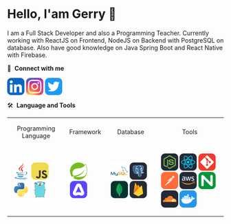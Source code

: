 <h1>Hello, I'am Gerry 👋</h1>
<p>I am a Full Stack Developer and also a Programming Teacher. Currently working with ReactJS on Frontend, NodeJS on Backend with PostgreSQL on database. Also have good knowledge on Java Spring Boot and React Native with Firebase.</p>

🔗 &nbsp;**Connect with me**
<p align="left">
<a href="https://www.linkedin.com/in/gerdo-trada-wijaya-9a8351170/" target="blank"><img align="center" src="https://github.com/tandpfun/skill-icons/blob/main/icons/LinkedIn.svg" alt="@9tw" height="40" width="40" /></a>
<a href="https://www.instagram.com/9tw/" target="blank"><img align="center" src="https://github.com/tandpfun/skill-icons/blob/main/icons/Instagram.svg" alt="@9tw" height="40" width="40" /></a>
<a href="https://twitter.com/Nega9tw/" target="blank"><img align="center" src="https://github.com/tandpfun/skill-icons/blob/main/icons/Twitter.svg" alt="@9tw" height="40" width="40" /></a>
  
🛠️ &nbsp;**Language and Tools**
<table>
  <tr>
    <td class="border_l border_r border_t border_b selected">
      <div class="wrap">
        <div style="margin: 10px 5px, font-weight: bold;">
          <p align="center">Programming Language</p>
        </div>
      </div>
    </td>
        <td class="border_l border_r border_t border_b selected">
      <div class="wrap">
        <div style="margin: 10px 5px, font-weight: bold;">
          <p align="center">Framework</p>
        </div>
      </div>
    </td>
        <td class="border_l border_r border_t border_b selected">
      <div class="wrap">
        <div style="margin: 10px 5px, font-weight: bold;">
          <p align="center">Database</p>
        </div>
      </div>
    </td>
        <td class="border_l border_r border_t border_b selected">
      <div class="wrap">
        <div style="margin: 10px 5px, font-weight: bold;">
          <p align="center">Tools</p>
        </div>
      </div>
    </td>
  </tr>
  
  <tr>
  <td class="border_l border_r border_t border_b selected">
    <div class="wrap">
      <div style="margin: 10px 5px;">
        <p align="left">
          <img src="https://raw.githubusercontent.com/devicons/devicon/master/icons/java/java-original.svg" alt="java" width="40" height="40"/>
          <img src="https://github.com/tandpfun/skill-icons/blob/main/icons/JavaScript.svg" alt="javascript" width="40" height="40"/>
          <img src="https://raw.githubusercontent.com/devicons/devicon/master/icons/python/python-original.svg" alt="py" width="40" height="40"/>
          <img src="https://raw.githubusercontent.com/devicons/devicon/master/icons/go/go-original.svg" alt="go" width="40" height="40"/>
        </p>
      </div>
    </div>
  </td>
      <td class="border_l border_r border_t border_b selected">
    <div class="wrap">
      <div style="margin: 10px 5px;">
        <p align="left">
          <img src="https://raw.githubusercontent.com/devicons/devicon/master/icons/spring/spring-original.svg" alt="springboot" width="40" height="40"/>
          <img src="https://github.com/tandpfun/skill-icons/blob/main/icons/Adonis.svg" alt="adonis" width="40" height="40"/>
        </p>
      </div>
    </div>
  </td>
      <td class="border_l border_r border_t border_b selected">
    <div class="wrap">
      <div style="margin: 10px 5px;">
        <p align="left">
          <img src="https://raw.githubusercontent.com/devicons/devicon/master/icons/mysql/mysql-original-wordmark.svg" alt="mysql" width="40" height="40"/>
          <img src="https://github.com/tandpfun/skill-icons/blob/main/icons/PostgreSQL-Dark.svg" alt="postgre" width="40" height="40"/>
          <img src="https://github.com/tandpfun/skill-icons/blob/main/icons/MongoDB.svg" alt="mongo" width="40" height="40"/>
          <img src="https://github.com/tandpfun/skill-icons/blob/main/icons/Firebase-Dark.svg" alt="firebase" width="40" height="40"/>
        </p>
      </div>
    </div>
  </td>
      <td class="border_l border_r border_t border_b selected">
    <div class="wrap">
      <div style="margin: 10px 5px;">
        <p align="left">
          <img src="https://github.com/tandpfun/skill-icons/blob/main/icons/NodeJS-Dark.svg" alt="nodejs" width="40" height="40"/>
          <img src="https://github.com/tandpfun/skill-icons/blob/main/icons/React-Dark.svg" alt="reactjs" width="40" height="40"/>
          <img src="https://github.com/tandpfun/skill-icons/blob/main/icons/Git.svg" alt="git" width="40" height="40"/>
          <img src="https://github.com/tandpfun/skill-icons/blob/main/icons/Postman.svg" alt="postman" width="40" height="40"/>
          <img src="https://github.com/tandpfun/skill-icons/blob/main/icons/AWS-Dark.svg" alt="aws" width="40" height="40"/>
          <img src="https://github.com/tandpfun/skill-icons/blob/main/icons/Nginx.svg" alt="nginx" width="40" height="40"/>
          <img src="https://github.com/tandpfun/skill-icons/blob/main/icons/Cloudflare-Dark.svg" alt="cloudflare" width="40" height="40"/>
          <img src="https://github.com/tandpfun/skill-icons/blob/main/icons/Docker.svg" alt="docker" width="40" height="40"/> 
        </p>
      </div>
    </div>
  </td>
  </tr>
</table>

